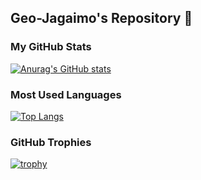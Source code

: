 ## Geo-Jagaimo's Repository 🥔

### My GitHub Stats

[![Anurag's GitHub stats](https://github-readme-stats.vercel.app/api?username=Geo-Jagaimo&show_icons=true&theme=radical)](https://github.com/anuraghazra/github-readme-stats)


### Most Used Languages

[![Top Langs](https://github-readme-stats.vercel.app/api/top-langs/?username=Geo-Jagaimo&layout=donut&theme=radical)](https://github.com/anuraghazra/github-readme-stats)


### GitHub Trophies

[![trophy](https://github-profile-trophy.vercel.app/?username=Geo-Jagaimo&theme=radical)](https://github.com/ryo-ma/github-profile-trophy)


<!--
**Geo-Jagaimo/Geo-Jagaimo** is a ✨ _special_ ✨ repository because its `README.md` (this file) appears on your GitHub profile.

Here are some ideas to get you started:

- 🔭 I’m currently working on ...
- 🌱 I’m currently learning ...
- 👯 I’m looking to collaborate on ...
- 🤔 I’m looking for help with ...
- 💬 Ask me about ...
- 📫 How to reach me: ...
- 😄 Pronouns: ...
- ⚡ Fun fact: ...
-->

